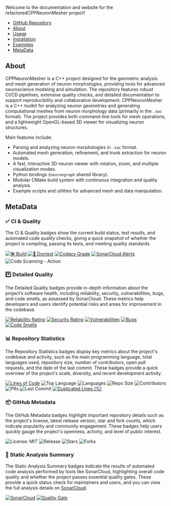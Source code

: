 Welcome to the documentation and website for the refactoredCPPNeuronMesher project!

- [GitHub Repository](https://github.com/jarosado0911/refactoredCPPNeuronMesher)
- [About](#about)
- [Usage](#usage)
- [Installation](#installation)
- [Examples](#examples)
- [MetaData](#metadata)

## About
CPPNeuronMesher is a C++ project designed for the geometric analysis and mesh generation of neuron morphologies, providing tools for advanced neuroscience modeling and simulation. The repository features robust CI/CD pipelines, extensive quality checks, and detailed documentation to support reproducibility and collaborative development. CPPNeuronMesher is a C++ toolkit for analyzing neuron geometries and generating computational meshes from neuron morphology data (primarily in the `.swc` format). The project provides both command-line tools for mesh operations, and a lightweight OpenGL-based 3D viewer for visualizing neuron structures.

Main features include:
- Parsing and analyzing neuron morphologies in `.swc` format.
- Automated mesh generation, refinement, and trunk extraction for neuron models.
- A fast, interactive 3D neuron viewer with rotation, zoom, and multiple visualization modes.
- Python bindings (`neurongraph` shared library).
- Modular CMake build system with continuous integration and quality analysis.
- Example scripts and utilities for advanced mesh and data manipulation.

## MetaData
### ✅ CI & Quality 
The CI & Quality badges show the current build status, test results, and automated code quality checks, giving a quick snapshot of whether the project is compiling, passing its tests, and meeting quality standards.

[![🛠️ Build](https://github.com/jarosado0911/refactoredCPPNeuronMesher/actions/workflows/cmake-single-platform.yml/badge.svg)](https://github.com/jarosado0911/refactoredCPPNeuronMesher/actions/workflows/cmake-single-platform.yml)
[![🧪 Doctest](https://github.com/jarosado0911/refactoredCPPNeuronMesher/actions/workflows/doctest.yml/badge.svg)](https://github.com/jarosado0911/refactoredCPPNeuronMesher/actions/workflows/doctest.yml)
[![Codacy Grade](https://app.codacy.com/project/badge/Grade/72da00b5a0934821b462e2e0134d4c9b)](https://app.codacy.com/gh/jarosado0911/refactoredCPPNeuronMesher/dashboard?utm_source=github.com&utm_medium=referral&utm_content=jarosado0911/refactoredCPPNeuronMesher&utm_campaign=Badge_Grade)
[![SonarCloud Alerts](https://sonarcloud.io/api/project_badges/measure?project=jarosado0911_refactoredCPPNeuronMesher&metric=alert_status)](https://sonarcloud.io/summary/new_code?id=jarosado0911_refactoredCPPNeuronMesher) 
![Code Scanning - Action](https://github.com/jarosado0911/refactoredCPPNeuronMesher/actions/workflows/codeql.yml/badge.svg)
### *️⃣ Detailed Quality
The Detailed Quality badges provide in-depth information about the project’s software health, including reliability, security, vulnerabilities, bugs, and code smells, as assessed by SonarCloud. These metrics help developers and users identify potential risks and areas for improvement in the codebase.

[![Reliability Rating](https://sonarcloud.io/api/project_badges/measure?project=jarosado0911_refactoredCPPNeuronMesher&metric=reliability_rating)](https://sonarcloud.io/summary/new_code?id=jarosado0911_refactoredCPPNeuronMesher)
[![Security Rating](https://sonarcloud.io/api/project_badges/measure?project=jarosado0911_refactoredCPPNeuronMesher&metric=security_rating)](https://sonarcloud.io/summary/new_code?id=jarosado0911_refactoredCPPNeuronMesher)
[![Vulnerabilities](https://sonarcloud.io/api/project_badges/measure?project=jarosado0911_refactoredCPPNeuronMesher&metric=vulnerabilities)](https://sonarcloud.io/summary/new_code?id=jarosado0911_refactoredCPPNeuronMesher)
[![Bugs](https://sonarcloud.io/api/project_badges/measure?project=jarosado0911_refactoredCPPNeuronMesher&metric=bugs)](https://sonarcloud.io/summary/new_code?id=jarosado0911_refactoredCPPNeuronMesher)
[![Code Smells](https://sonarcloud.io/api/project_badges/measure?project=jarosado0911_refactoredCPPNeuronMesher&metric=code_smells)](https://sonarcloud.io/summary/new_code?id=jarosado0911_refactoredCPPNeuronMesher)
### 📊 Repository Statistics
The Repository Statistics badges display key metrics about the project's codebase and activity, such as the main programming language, total languages used, repository size, number of contributors, open pull requests, and the date of the last commit. These badges provide a quick overview of the project's scale, diversity, and recent development activity.

[![Lines of Code](https://sonarcloud.io/api/project_badges/measure?project=jarosado0911_refactoredCPPNeuronMesher&metric=ncloc)](https://sonarcloud.io/summary/new_code?id=jarosado0911_refactoredCPPNeuronMesher)
![Top Language](https://img.shields.io/github/languages/top/jarosado0911/refactoredCPPNeuronMesher)
![Languages](https://img.shields.io/github/languages/count/jarosado0911/refactoredCPPNeuronMesher)
![Repo Size](https://img.shields.io/github/repo-size/jarosado0911/refactoredCPPNeuronMesher)
![Contributors](https://img.shields.io/github/contributors/jarosado0911/refactoredCPPNeuronMesher)
![PRs](https://img.shields.io/github/issues-pr/jarosado0911/refactoredCPPNeuronMesher)
![Last Commit](https://img.shields.io/github/last-commit/jarosado0911/refactoredCPPNeuronMesher)
[![Duplicated Lines (%)](https://sonarcloud.io/api/project_badges/measure?project=jarosado0911_refactoredCPPNeuronMesher&metric=duplicated_lines_density)](https://sonarcloud.io/summary/new_code?id=jarosado0911_refactoredCPPNeuronMesher)
### 📦 GitHub Metadata
The GitHub Metadata badges highlight important repository details such as the project's license, latest release version, star and fork counts, which indicate popularity and community engagement. These badges help users quickly gauge the project's openness, activity, and level of public interest.

![License: MIT](https://img.shields.io/github/license/jarosado0911/refactoredCPPNeuronMesher)
![Release](https://img.shields.io/github/v/release/jarosado0911/refactoredCPPNeuronMesher?include_prereleases)
![Stars](https://img.shields.io/github/stars/jarosado0911/refactoredCPPNeuronMesher?style=social)
![Forks](https://img.shields.io/github/forks/jarosado0911/refactoredCPPNeuronMesher?style=social)
### 📡 Static Analysis Summary
The Static Analysis Summary badges indicate the results of automated code analysis performed by tools like SonarCloud, highlighting overall code quality and whether the project passes essential quality gates. These provide a quick status check for maintainers and users, and you can view the full analysis details on [SonarCloud](https://sonarcloud.io/summary/new_code?id=jarosado0911_refactoredCPPNeuronMesher).

[![SonarCloud](https://sonarcloud.io/images/project_badges/sonarcloud-light.svg)](https://sonarcloud.io/summary/new_code?id=jarosado0911_refactoredCPPNeuronMesher)
[![Quality Gate](https://sonarcloud.io/api/project_badges/quality_gate?project=jarosado0911_refactoredCPPNeuronMesher)](https://sonarcloud.io/summary/new_code?id=jarosado0911_refactoredCPPNeuronMesher)

